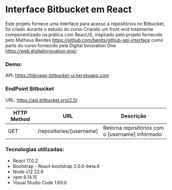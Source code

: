 # Interface Bitbucket em React

Este projeto fornece uma interface para acesso a repositórios no Bitbucket, foi criado durante o estudo do curso Criando um front-end totalmente componentizado na prática com ReactJS, inspirado pelo projeto fornecido pelo Matheus Benites <https://github.com/benits/github-api-interface> como parte do curso fornecido pela Digital Innovation One <https://web.digitalinnovation.one/>:

### Demo:

API:
<https://ldevapp-bitbucket-ui.herokuapp.com>

### EndPoint Bitbucket

URL: https://api.bitbucket.org/2.0/

|  HTTP Method   | URL                       | Descrição
|----------------|---------------------------|---------------
| GET            | /repositories/[username]          | Retorna repositórios com o [username] informado

### Tecnologias utilizadas:
* React 17.0.2
* Bootstrap - React-bootstrap 2.0.0-beta.6
* Node v12.22.6
* npm 6.14.15
* Visual Studio Code 1.60.0